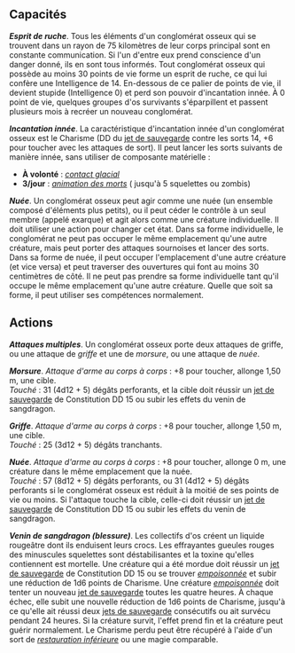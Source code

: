 ## Capacités
_**Esprit de ruche**_. Tous les éléments d'un conglomérat osseux qui se trouvent dans un rayon de 75 kilomètres de leur corps principal sont en constante communication. Si l'un d'entre eux prend conscience d'un danger donné, ils en sont tous informés. Tout conglomérat osseux qui possède au moins 30 points de vie forme un esprit de ruche, ce qui lui confère une Intelligence de 14. En-dessous de ce palier de points de vie, il devient stupide (Intelligence 0) et perd son pouvoir d'incantation innée. À 0 point de vie, quelques groupes d'os survivants s'éparpillent et passent plusieurs mois à recréer un nouveau conglomérat.

_**Incantation innée**_. La caractéristique d'incantation innée d'un conglomérat osseux est le Charisme (DD du [jet de sauvegarde](/utiliser-les-caracteristiques/#jets-de-sauvegarde) contre les sorts 14, +6 pour toucher avec les attaques de sort). Il peut lancer les sorts suivants de manière innée, sans utiliser de composante matérielle :
* **À volonté** : [_contact glacial_](/grimoire/contact-glacial/)
* **3/jour** : [_animation des morts_](/grimoire/animation-des-morts/) ( jusqu'à 5 squelettes ou zombis)

_**Nuée**_. Un conglomérat osseux peut agir comme une nuée (un ensemble composé d'éléments plus petits), ou il peut céder le contrôle à un seul membre (appelé exarque) et agit alors comme une créature individuelle. Il doit utiliser une action pour changer cet état. Dans sa forme individuelle, le conglomérat ne peut pas occuper le même emplacement qu'une autre créature, mais peut porter des attaques sournoises et lancer des sorts. Dans sa forme de nuée, il peut occuper l'emplacement d'une autre créature (et vice versa) et peut traverser des ouvertures qui font au moins 30 centimètres de côté. Il ne peut pas prendre sa forme individuelle tant qu'il occupe le même emplacement qu'une autre créature. Quelle que soit sa forme, il peut utiliser ses compétences normalement.

## Actions
_**Attaques multiples**_. Un conglomérat osseux porte deux attaques de griffe, ou une attaque de _griffe_ et une de _morsure_, ou une attaque de _nuée_.

_**Morsure**_. _Attaque d'arme au corps à corps_ : +8 pour toucher, allonge 1,50 m, une cible.  
_Touché_ : 31 (4d12 + 5) dégâts perforants, et la cible doit réussir un [jet de sauvegarde](/utiliser-les-caracteristiques/#jets-de-sauvegarde) de Constitution DD 15 ou subir les effets du venin de sangdragon.

_**Griffe**_. _Attaque d'arme au corps à corps_ : +8 pour toucher, allonge 1,50 m, une cible.  
_Touché_ : 25 (3d12 + 5) dégâts tranchants.

_**Nuée**_. _Attaque d'arme au corps à corps_ : +8 pour toucher, allonge 0 m, une créature dans le même emplacement que la nuée.  
_Touché_ : 57 (8d12 + 5) dégâts perforants, ou 31 (4d12 + 5) dégâts perforants si le conglomérat osseux est réduit à la moitié de ses points de vie ou moins. Si l'attaque touche la cible, celle-ci doit réussir un [jet de sauvegarde](/utiliser-les-caracteristiques/#jets-de-sauvegarde) de Constitution DD 15 ou subir les effets du venin de sangdragon.

_**Venin de sangdragon (blessure)**_. Les collectifs d'os créent un liquide rougeâtre dont ils enduisent leurs crocs. Les effrayantes gueules rouges des minuscules squelettes sont déstabilisantes et la toxine qu'elles contiennent est mortelle. Une créature qui a été mordue doit réussir un [jet de sauvegarde](/utiliser-les-caracteristiques/#jets-de-sauvegarde) de Constitution DD 15 ou se trouver [_empoisonnée_](/gerer-la-sante-du-personnage/#empoisonne) et subir une réduction de 1d6 points de Charisme. Une créature [_empoisonnée_](/gerer-la-sante-du-personnage/#empoisonne) doit tenter un nouveau [jet de sauvegarde](/utiliser-les-caracteristiques/#jets-de-sauvegarde) toutes les quatre heures. À chaque échec, elle subit une nouvelle réduction de 1d6 points de Charisme, jusqu'à ce qu'elle ait réussi deux [jets de sauvegarde](/utiliser-les-caracteristiques/#jets-de-sauvegarde) consécutifs ou ait survécu pendant 24 heures. Si la créature survit, l'effet prend fin et la créature peut guérir normalement. Le Charisme perdu peut être récupéré à l'aide d'un sort de [_restauration inférieure_](/grimoire/restauration-inferieure/) ou une magie comparable.

